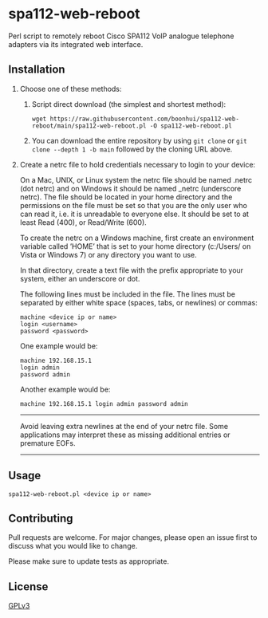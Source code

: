 # spa112-web-reboot
Perl script to remotely reboot Cisco SPA112 VoIP analogue telephone adapters via its integrated web interface.

## Installation
1. Choose one of these methods:

    1. Script direct download (the simplest and shortest method):
        ```
        wget https://raw.githubusercontent.com/boonhui/spa112-web-reboot/main/spa112-web-reboot.pl -O spa112-web-reboot.pl
        ```

    2. You can download the entire repository by using `git clone` or `git clone --depth 1 -b main` followed by the cloning URL above.

2. Create a netrc file to hold credentials necessary to login to your device:

    On a Mac, UNIX, or Linux system the netrc file should be named .netrc (dot netrc) and on Windows it should be named _netrc (underscore netrc). The file should be located in your home directory and the permissions on the file must be set so that you are the only user who can read it, i.e. it is unreadable to everyone else. It should be set to at least Read (400), or Read/Write (600).

    To create the netrc on a Windows machine, first create an environment variable called ’HOME’ that is set to your home directory (c:/Users/<User-Name> on Vista or Windows 7) or any directory you want to use.

    In that directory, create a text file with the prefix appropriate to your system, either an underscore or dot.

    The following lines must be included in the file. The lines must be separated by either white space (spaces, tabs, or newlines) or commas:
    ```
    machine <device ip or name>
    login <username>
    password <password>
    ```

    One example would be:
    ```
    machine 192.168.15.1
    login admin
    password admin
    ```

    Another example would be:
    ```
    machine 192.168.15.1 login admin password admin
    ```

    ---
    Avoid leaving extra newlines at the end of your netrc file. Some applications may interpret these as missing additional entries or premature EOFs.

    ---

## Usage
```
spa112-web-reboot.pl <device ip or name>
```

## Contributing
Pull requests are welcome. For major changes, please open an issue first to discuss what you would like to change.

Please make sure to update tests as appropriate.

## License
[GPLv3](https://choosealicense.com/licenses/gpl-3.0/)